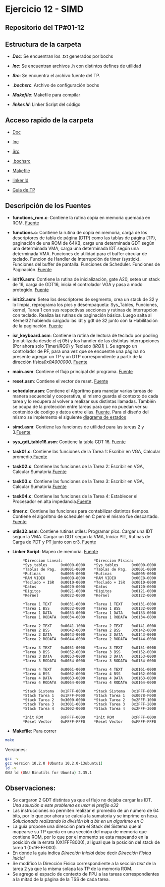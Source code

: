 # Ejercicio 12 - SIMD

## Repositorio del TP#01-12

## Estructura de la carpeta

* ***Doc***: Se encuentran los .txt generados por bochs

* ***Inc***: Se encuentran archivos .h con distintos defines de utilidad

* ***Src***: Se encuentra el archivo fuente del TP.

* ***.bochsrc***: Archivo de configuración bochs

* ***Makefile***: Makefile para compilar

* ***linker.ld***: Linker Script del código


## Acceso rapido de la carpeta

* [Doc](/GuiaTP_01/ej_10/doc/)

* [Inc](/GuiaTP_01/ej_10/inc/)

* [Src](/GuiaTP_01/ej_10/src/)

* [.bochsrc](.bochsrc)

* [Makefile](Makefile)

* [linker.ld](linker.ld)

* [Guia de TP](http://wiki.electron.frba.utn.edu.ar/lib/exe/fetch.php?media=td3:gtp_td3_2021_1_v1_1.pdf)

## Descripción de los Fuentes

* **functions_rom.c**: Contiene la rutina copia en memoria quemada en ROM. [Fuente](src/functions_rom.c)

* **functions.c**: Contiene la rutina de copia en memoria, carga de los descriptores de tabla de página (DTP) como las tablas de página (TP), paginación de una ROM de 64KB, carga una determinada GDT según una determinada VMA, carga una determinada IDT según una determinada VMA. Funciones de utilidad para el buffer circular de teclado. Funcion de Handler de Interrupción de timer (systick). Funciones del buffer de pantalla. Funciones de Scheduler. Funciones de Paginación. [Fuente](src/functions.c)

* **init16.asm**: Contiene la rutina de inicialización, gate A20, setea un stack de 16, carga de GDT16, inicia el controlador VGA y pasa a modo protegido. [Fuente](src/init16.asm)

* **init32.asm**: Setea los descriptores de segmento, crea un stack de 32 y lo limpia, reprograma los pics y desempaqueta: Sys_Tables, Funciones, kernel, Tarea 1 con sus respectivas secciones y rutinas de interrupcion con teclado. Realiza las rutinas de paginación básica. Luego salta al Kernel32 habiendo cargado las idt y gdt de 32 junto con la Habilitación de la paginación. [Fuente](src/init32.asm)

* **isr_keyboard.asm**: Contiene la rutina de lectura de teclado por pooling (no utilizada desde el ej 05) y los handler de las distintas interrupciones (Por ahora solo Timer(*IRQ0*) y Teclado (*IRQ1*) ). Se agrego un controlador de PF, para una vez que se encuentre una página no presente agregar un TP y un DTP correspondiente a partir de la dirección física*0x0A000000*. [Fuente](src/isr_keyboard.asm)

* **main.asm**: Contiene el flujo principal del programa. [Fuente](src/main.asm)

* **reset.asm**: Contiene el vector de reset. [Fuente](src/reset.asm) 

* **scheduler.asm**: Contiene el Algoritmo para manejar varias tareas de manera secuencial y cooperativa, el mismo guarda el contexto de cada tarea y lo recupera al volver a realizar sus distintas llamadas. También se ocupa de la protección entre tareas para que no puedan ver su contenido de codigo y datos entre ellas. [Fuente](src/scheduler.asm). Para el diseño del mismo se implemento el siguiente [diagrama de estados](Scheduler_TD3.pdf)

* **simd.asm**: Contiene las funciones de utilidad para las tareas 2 y 3.[Fuente](src/simd.asm) 

* **sys_gdt_table16.asm**: Contiene la tabla GDT 16.
[Fuente](src/sys_gdt_table16.asm)

* **task01.c**: Contiene las funciones de la Tarea 1: Escribir en VGA, Calcular promedio.[Fuente](src/task01.c)

* **task02.c**: Contiene las funciones de la Tarea 2: Escribir en VGA, Calcular Sumatoria.[Fuente](src/task02.c)

* **task03.c**: Contiene las funciones de la Tarea 3: Escribir en VGA, Calcular Sumatoria.[Fuente](src/task02.c)

* **task04.c**: Contiene las funciones de la Tarea 4: Establecer el Procesador en alta impedancia.[Fuente](src/task04.c)

* **timer.c**: Contiene las funciones para contabilizar distintos tiempos. Contiene el algoritmo de scheduler en C pero el mismo fue descartado. [Fuente](src/timer.c)

* **utils32.asm**: Contiene rutinas utiles: Programar pics. Cargar una IDT segun la VMA. Cargar un GDT segun la VMA, Iniciar PIT, Rutinas de Carga de PDT y PT junto con cr3.
[Fuente](src/utils_32.asm)

* **Linker Script**: Mapeo de memoria. [Fuente](linker.ld)


```ld
        *Direccion Lineal:              *Direccion Física:
        *Sys_tables      0x0000-0000    *Sys_tables      0x0000-0000    
        *Tablas de Pag.  0x0001-0000    *Tablas de Pag.  0x0001-0000    
        *Rutinas         0x0005-0000    *Rutinas         0x0005-0000    
        *RAM VIDEO       0x000B-8000    *RAM VIDEO       0x00E8-0000  
        *Teclado + ISR   0x0010-0000    *Teclado + ISR   0x0010-0000    
        *Datos           0x0020-0000    *Datos           0x0120-0000
        *Digitos         0x0021-0000    *Digitos         0x0121-0000    
        *Kernel          0x0022-0000    *Kernel          0x0122-0000

        *Tarea 1 TEXT    0x0031-0000    *Tarea 1 TEXT    0x0131-0000    
        *Tarea 1 BSS     0x0032-0000    *Tarea 1 BSS     0x0132-0000    
        *Tarea 1 DATA    0x0033-0000    *Tarea 1 DATA    0x0133-0000    
        *Tarea 1 RODATA  0x0034-0000    *Tarea 1 RODATA  0x0134-0000
        
        *Tarea 2 TEXT    0x0041-1000    *Tarea 2 TEXT    0x0141-0000    
        *Tarea 2 BSS     0x0042-0000    *Tarea 2 BSS     0x0142-0000    
        *Tarea 2 DATA    0x0043-0000    *Tarea 2 DATA    0x0143-0000    
        *Tarea 2 RODATA  0x0044-0000    *Tarea 2 RODATA  0x0144-0000
        
        *Tarea 3 TEXT    0x0051-0000    *Tarea 3 TEXT    0x0151-0000    
        *Tarea 3 BSS     0x0052-0000    *Tarea 3 BSS     0x0152-0000    
        *Tarea 3 DATA    0x0053-0000    *Tarea 3 DATA    0x0153-0000    
        *Tarea 3 RODATA  0x0054-0000    *Tarea 3 RODATA  0x0154-0000
        
        *Tarea 4 TEXT    0x0061-0000    *Tarea 4 TEXT    0x0161-0000    
        *Tarea 4 BSS     0x0062-0000    *Tarea 4 BSS     0x0162-0000    
        *Tarea 4 DATA    0x0063-0000    *Tarea 4 DATA    0x0163-0000    
        *Tarea 4 RODATA  0x0064-0000    *Tarea 4 RODATA  0x0164-0000
        
        *Stack Sistema   0x1FFF-8000    *Stack Sistema   0x1FFF-8000    
        *Stack Tarea 1   0x1FFF-F000    *Stack Tarea 1   0x0078-F000    
        *Stack Tarea 2   0x3000-0000    *Stack Tarea 2   0x2FFF-1000    
        *Stack Tarea 3   0x3001-0000    *Stack Tarea 3   0x2FFF-2000    
        *Stack Tarea 4   0x3002-0000    *Stack Tarea 4   0x2FFF-3000    

        *Init ROM        0xFFFF-0000    *Init ROM        0xFFFF-0000    
        *Reset Vector    0xFFFF-FFF0    *Reset Vector    0xFFFF-FFF0     
```

* **Makefile**: Para correr
```sh
make
```
Versiones:
```sh
gcc -v
gcc version 10.2.0 (Ubuntu 10.2.0-13ubuntu1) 
ld -v
GNU ld (GNU Binutils for Ubuntu) 2.35.1
```

## Observaciones:
* Se cargaron 2 GDT distintas ya que el flujo no dejaba cargar las IDT. *Una solución a este problema es usar el prefijo o32*
* Las instrucciones no permiten realizar el promedio de un numero de 64 bits, por lo que por ahora se calcula la sumatoria y se imprime en hexa. *Solucionado realizando la división bit a bit en un algoritmo en C*
* La guía propone una dirección para el Stack del Sistema que al mapearse su TP queda en una sección del mapa de memoria que contiene ROM, por lo que por el momento se esta mapeando en la posición de la errata (0X1FFF8000), al igual que la posición del stack de tarea 1 (0x1FFFF000).
* En donde la guía indica *Dirección Inicial* debe decir *Dirección Física Inicial*
* Se modificó la Dirección Física correspondiente a la sección *text* de la tarea 2 ya que la misma solapa las TP de la memoria ROM.
* Se agrego el espacio de contexto de FPU a las tareas correspondientes a la mitad de la página de la TSS de cada tarea.